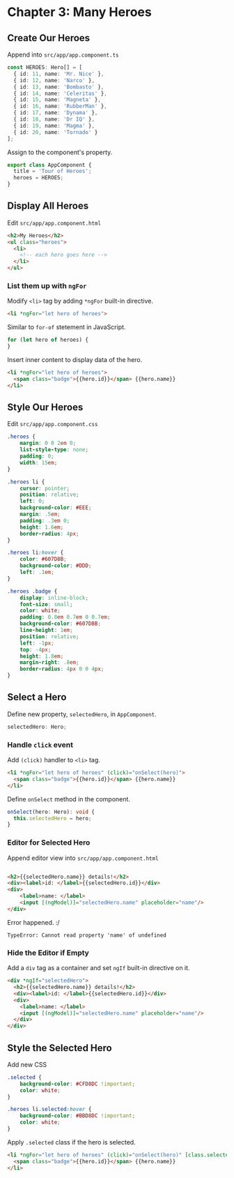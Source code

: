 # Chapter 3: Many Heroes

## Create Our Heroes

Append into `src/app/app.component.ts` 

```ts
const HEROES: Hero[] = [
  { id: 11, name: 'Mr. Nice' },
  { id: 12, name: 'Narco' },
  { id: 13, name: 'Bombasto' },
  { id: 14, name: 'Celeritas' },
  { id: 15, name: 'Magneta' },
  { id: 16, name: 'RubberMan' },
  { id: 17, name: 'Dynama' },
  { id: 18, name: 'Dr IQ' },
  { id: 19, name: 'Magma' },
  { id: 20, name: 'Tornado' }
];
```

Assign to the component's property.

```ts
export class AppComponent {
  title = 'Tour of Heroes';
  heroes = HEROES;
}
```

## Display All Heroes

Edit `src/app/app.component.html`

```html
<h2>My Heroes</h2>
<ul class="heroes">
  <li>
    <!-- each hero goes here -->
  </li>
</ul>
```

### List them up with `ngFor`

Modify `<li>` tag by adding `*ngFor` built-in directive.

```html
<li *ngFor="let hero of heroes">
```

Similar to `for-of` stetement in JavaScript.

```js
for (let hero of heroes) { 
}
```

Insert inner content to display data of the hero.

```html
<li *ngFor="let hero of heroes">
  <span class="badge">{{hero.id}}</span> {{hero.name}}
</li>
```

## Style Our Heroes

Edit `src/app/app.component.css`

```css
.heroes {
    margin: 0 0 2em 0;
    list-style-type: none;
    padding: 0;
    width: 15em;
}

.heroes li {
    cursor: pointer;
    position: relative;
    left: 0;
    background-color: #EEE;
    margin: .5em;
    padding: .3em 0;
    height: 1.6em;
    border-radius: 4px;
}

.heroes li:hover {
    color: #607D8B;
    background-color: #DDD;
    left: .1em;
}

.heroes .badge {
    display: inline-block;
    font-size: small;
    color: white;
    padding: 0.8em 0.7em 0 0.7em;
    background-color: #607D8B;
    line-height: 1em;
    position: relative;
    left: -1px;
    top: -4px;
    height: 1.8em;
    margin-right: .8em;
    border-radius: 4px 0 0 4px;
}
```

## Select a Hero

Define new property, `selectedHero`, in `AppComponent`.

```ts
selectedHero: Hero;
```

### Handle `click` event

Add `(click)` handler to `<li>` tag.

```html
<li *ngFor="let hero of heroes" (click)="onSelect(hero)">
  <span class="badge">{{hero.id}}</span> {{hero.name}}
</li>
```

Define `onSelect` method in the component.

```ts
onSelect(hero: Hero): void {
  this.selectedHero = hero;
}
```

### Editor for Selected Hero

Append editor view into `src/app/app.component.html`

```html

<h2>{{selectedHero.name}} details!</h2>
<div><label>id: </label>{{selectedHero.id}}</div>
<div>
    <label>name: </label>
    <input [(ngModel)]="selectedHero.name" placeholder="name"/>
</div>
```

Error happened. :/ 

```
TypeError: Cannot read property 'name' of undefined
```

### Hide the Editor if Empty 

Add a `div` tag as a container and set `ngIf` built-in directive on it.

```html
<div *ngIf="selectedHero">
  <h2>{{selectedHero.name}} details!</h2>
  <div><label>id: </label>{{selectedHero.id}}</div>
  <div>
    <label>name: </label>
    <input [(ngModel)]="selectedHero.name" placeholder="name"/>
  </div>
</div>
```

## Style the Selected Hero

Add new CSS 

```css
.selected {
    background-color: #CFD8DC !important;
    color: white;
}

.heroes li.selected:hover {
    background-color: #BBD8DC !important;
    color: white;
}
```

Apply `.selected` class if the hero is selected.

```html
<li *ngFor="let hero of heroes" (click)="onSelect(hero)" [class.selected]="hero === selectedHero">
  <span class="badge">{{hero.id}}</span> {{hero.name}}
</li>
```
